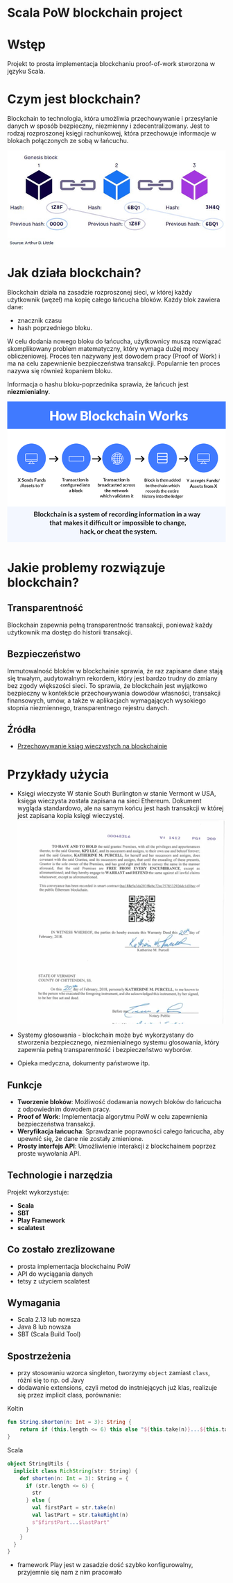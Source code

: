 # Scala PoW blockchain project

# Wstęp

Projekt to prosta implementacja blockchaniu proof-of-work stworzona w języku Scala.

# Czym jest blockchain?

Blockchain to technologia, która umożliwia przechowywanie i przesyłanie danych w sposób bezpieczny, niezmienny i zdecentralizowany. Jest to rodzaj rozproszonej księgi rachunkowej, która przechowuje informacje w blokach połączonych ze sobą w łańcuchu.

![img.png](img.png)

# Jak działa blockchain?

Blockchain działa na zasadzie rozproszonej sieci, w której każdy użytkownik (węzeł) ma kopię całego łańcucha bloków.
Każdy blok zawiera dane:

- znacznik czasu
- hash poprzedniego bloku.

W celu dodania nowego bloku do łańcucha, użytkownicy muszą rozwiązać skomplikowany problem matematyczny, który wymaga dużej mocy obliczeniowej. Proces ten nazywany jest dowodem pracy (Proof of Work) i ma na celu zapewnienie bezpieczeństwa transakcji.
Popularnie ten proces nazywa się również kopaniem bloku.

Informacja o hashu bloku-poprzednika sprawia, że łańcuch jest **niezmienialny**.

![img_1.png](img_1.png)

# Jakie problemy rozwiązuje blockchain?

## Transparentność

Blockchain zapewnia pełną transparentność transakcji, ponieważ każdy użytkownik ma dostęp do historii transakcji.

## Bezpieczeństwo

Immutowalność bloków w blockchainie sprawia, że raz zapisane dane stają się trwałym, audytowalnym rekordem, który jest bardzo trudny do zmiany bez zgody większości sieci. To sprawia, że blockchain jest wyjątkowo bezpieczny w kontekście przechowywania dowodów własności, transakcji finansowych, umów, a także w aplikacjach wymagających wysokiego stopnia niezmiennego, transparentnego rejestru danych.

## Źródła

- [Przechowywanie ksiąg wieczystych na blockchainie](https://www.govtech.com/biz/heres-what-a-blockchain-property-deed-looks-like.html)

# Przykłady użycia

- Księgi wieczyste
  W stanie South Burlington w stanie Vermont w USA, księga wieczysta została zapisana na sieci Ethereum.
  Dokument wygląda standardowo, ale na samym końcu jest hash transakcji w której jest zapisana kopia księgi wieczystej.
  ![img_2.png](img_2.png)

- Systemy głosowania - blockchain może być wykorzystany do stworzenia bezpiecznego, niezmienialnego systemu głosowania, który zapewnia pełną transparentność i bezpieczeństwo wyborów.

- Opieka medyczna, dokumenty państwowe itp.

## Funkcje

- **Tworzenie bloków**: Możliwość dodawania nowych bloków do łańcucha z odpowiednim dowodem pracy.
- **Proof of Work**: Implementacja algorytmu PoW w celu zapewnienia bezpieczeństwa transakcji.
- **Weryfikacja łańcucha**: Sprawdzanie poprawności całego łańcucha, aby upewnić się, że dane nie zostały zmienione.
- **Prosty interfejs API**: Umożliwienie interakcji z blockchainem poprzez proste wywołania API.

## Technologie i narzędzia

Projekt wykorzystuje:

- **Scala**
- **SBT**
- **Play Framework**
- **scalatest**

## Co zostało zrezlizowane

- prosta implementacja blockchainu PoW
- API do wyciągania danych
- tetsy z użyciem scalatest

## Wymagania

- Scala 2.13 lub nowsza
- Java 8 lub nowsza
- SBT (Scala Build Tool)

## Spostrzeżenia

- przy stosowaniu wzorca singleton, tworzymy `object` zamiast `class`, różni się to np. od Javy
- dodawanie extensions, czyli metod do instniejących już klas, realizuje się przez implicit class, porównanie:

Koltin

```kotlin
fun String.shorten(n: Int = 3): String {
    return if (this.length <= 6) this else "${this.take(n)}...${this.takeLast(n)}"
}
```

Scala

```scala
object StringUtils {
  implicit class RichString(str: String) {
    def shorten(n: Int = 3): String = {
      if (str.length <= 6) {
        str
      } else {
        val firstPart = str.take(n)
        val lastPart = str.takeRight(n)
        s"$firstPart...$lastPart"
      }
    }
  }
}
```

- framework Play jest w zasadzie dość szybko konfigurowalny, przyjemnie się nam z nim pracowało
